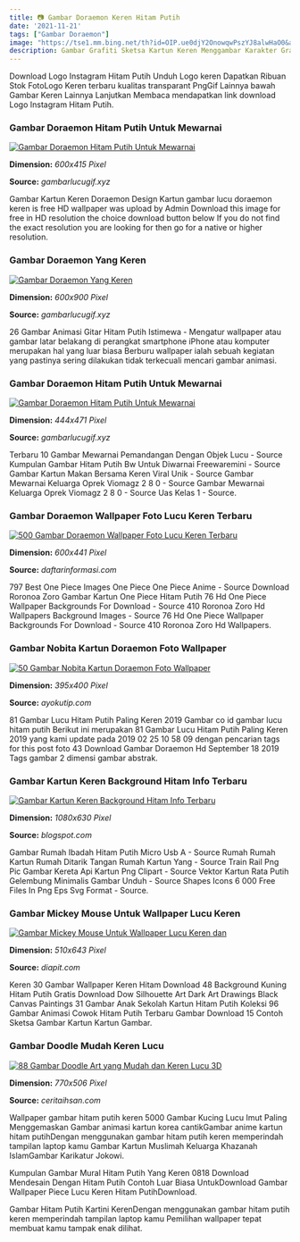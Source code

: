 ```yaml
---
title: 📷 Gambar Doraemon Keren Hitam Putih
date: '2021-11-21'
tags: ["Gambar Doraemon"]
image: "https://tse1.mm.bing.net/th?id=OIP.ue0djY2OnowqwPszYJ8alwHaO0&amp;pid=15.1"
description: Gambar Grafiti Sketsa Kartun Keren Menggambar Karakter Graffiti For Android Apk Download 150 Gambar Grafiti Tulisan Huruf Nama 3d Keren Mudah Simpel Gambar H
---
```




Download Logo Instagram Hitam Putih Unduh Logo keren Dapatkan Ribuan Stok FotoLogo Keren terbaru kualitas transparant PngGif Lainnya bawah Gambar Keren Lainnya Lanjutkan Membaca mendapatkan link download Logo Instagram Hitam Putih.



### Gambar Doraemon Hitam Putih Untuk Mewarnai

[![Gambar Doraemon Hitam Putih Untuk Mewarnai](https://www.gambarlucugif.xyz/wp-content/uploads/2020/05/Fantastis-19-Gambar-Doraemon-Hitam-Putih-Lucu-di-2020-Gambar-...-1.jpg)](https://www.gambarlucugif.xyz/wp-content/uploads/2020/05/Fantastis-19-Gambar-Doraemon-Hitam-Putih-Lucu-di-2020-Gambar-...-1.jpg)


**Dimension:** _600x415 Pixel_ 

**Source:** _gambarlucugif.xyz_ 


Gambar Kartun Keren Doraemon Design Kartun gambar lucu doraemon keren is free HD wallpaper was upload by Admin Download this image for free in HD resolution the choice download button below If you do not find the exact resolution you are looking for then go for a native or higher resolution.


### Gambar Doraemon Yang Keren

[![Gambar Doraemon Yang Keren](https://www.gambarlucugif.xyz/wp-content/uploads/2020/05/Download-Wallpaper-Doraemon-600x900-Wallpaper-Ecopetit.cat_-3.jpg)](https://www.gambarlucugif.xyz/wp-content/uploads/2020/05/Download-Wallpaper-Doraemon-600x900-Wallpaper-Ecopetit.cat_-3.jpg)


**Dimension:** _600x900 Pixel_ 

**Source:** _gambarlucugif.xyz_ 


26 Gambar Animasi Gitar Hitam Putih Istimewa - Mengatur wallpaper atau gambar latar belakang di perangkat smartphone iPhone atau komputer merupakan hal yang luar biasa Berburu wallpaper ialah sebuah kegiatan yang pastinya sering dilakukan tidak terkecuali mencari gambar animasi.


### Gambar Doraemon Hitam Putih Untuk Mewarnai

[![Gambar Doraemon Hitam Putih Untuk Mewarnai](https://www.gambarlucugif.xyz/wp-content/uploads/2020/05/Arti-Dari-Kombinasi-Warna-Mewarnai-Gambar-Hitam-Putih-Doraemon-....jpg)](https://www.gambarlucugif.xyz/wp-content/uploads/2020/05/Arti-Dari-Kombinasi-Warna-Mewarnai-Gambar-Hitam-Putih-Doraemon-....jpg)


**Dimension:** _444x471 Pixel_ 

**Source:** _gambarlucugif.xyz_ 


Terbaru 10 Gambar Mewarnai Pemandangan Dengan Objek Lucu - Source Kumpulan Gambar Hitam Putih Bw Untuk Diwarnai Freewaremini - Source Gambar Kartun Makan Bersama Keren Viral Unik - Source Gambar Mewarnai Keluarga Oprek Viomagz 2 8 0 - Source Gambar Mewarnai Keluarga Oprek Viomagz 2 8 0 - Source Uas Kelas 1 - Source.


###  Gambar Doraemon Wallpaper Foto Lucu Keren Terbaru

[![500 Gambar Doraemon  Wallpaper Foto Lucu Keren Terbaru](https://www.daftarinformasi.com/wp-content/uploads/2018/05/doraemon9.png)](https://www.daftarinformasi.com/wp-content/uploads/2018/05/doraemon9.png)


**Dimension:** _600x441 Pixel_ 

**Source:** _daftarinformasi.com_ 


797 Best One Piece Images One Piece One Piece Anime - Source Download Roronoa Zoro Gambar Kartun One Piece Hitam Putih 76 Hd One Piece Wallpaper Backgrounds For Download - Source 410 Roronoa Zoro Hd Wallpapers Background Images - Source 76 Hd One Piece Wallpaper Backgrounds For Download - Source 410 Roronoa Zoro Hd Wallpapers.


### Gambar Nobita Kartun Doraemon Foto Wallpaper 

[![50 Gambar Nobita Kartun Doraemon  Foto Wallpaper ](https://www.ayokutip.com/wp-content/uploads/2018/07/wallpaper-nobita-1.jpg)](https://www.ayokutip.com/wp-content/uploads/2018/07/wallpaper-nobita-1.jpg)


**Dimension:** _395x400 Pixel_ 

**Source:** _ayokutip.com_ 


81 Gambar Lucu Hitam Putih Paling Keren 2019 Gambar co id gambar lucu hitam putih Berikut ini merupakan 81 Gambar Lucu Hitam Putih Paling Keren 2019 yang kami update pada 2019 02 25 10 58 09 dengan pencarian tags for this post foto 43 Download Gambar Doraemon Hd September 18 2019 Tags gambar 2 dimensi gambar abstrak.


### Gambar Kartun Keren Background Hitam Info Terbaru 

[![Gambar Kartun Keren Background Hitam  Info Terbaru ](https://lh5.googleusercontent.com/proxy/TAEQ9igoj63kGk_Xk6leCfJBlZIc-7UFXCqRPlgi5EA-ajIzMF_XGGtge-THevl3K8eZqEvB8Gt36LczAn_Myeiw6mPCcYZ5vP6tC4qypLm-KYxlDkIcX8zw2G13dm65Q4KZQlMIIVdcAw=w1200-h630-p-k-no-nu)](https://lh5.googleusercontent.com/proxy/TAEQ9igoj63kGk_Xk6leCfJBlZIc-7UFXCqRPlgi5EA-ajIzMF_XGGtge-THevl3K8eZqEvB8Gt36LczAn_Myeiw6mPCcYZ5vP6tC4qypLm-KYxlDkIcX8zw2G13dm65Q4KZQlMIIVdcAw=w1200-h630-p-k-no-nu)


**Dimension:** _1080x630 Pixel_ 

**Source:** _blogspot.com_ 


Gambar Rumah Ibadah Hitam Putih Micro Usb A - Source Rumah Rumah Kartun Rumah Ditarik Tangan Rumah Kartun Yang - Source Train Rail Png Pic Gambar Kereta Api Kartun Png Clipart - Source Vektor Kartun Rata Putih Gelembung Minimalis Gambar Unduh - Source Shapes Icons 6 000 Free Files In Png Eps Svg Format - Source.


###  Gambar Mickey Mouse Untuk Wallpaper Lucu Keren 

[![ Gambar Mickey Mouse Untuk Wallpaper  Lucu Keren dan ](https://1.bp.blogspot.com/-nxZGwUH6ndU/Xq7haP_gxhI/AAAAAAAAC78/Z0Rf06sVd4ci36UbsUQ9BKWix_tKpp6wwCEwYBhgL/s1600/foto%2BMickey%2BMouse%2Bhitam%2Bputih%2Buntuk%2Bmewarnai.png)](https://1.bp.blogspot.com/-nxZGwUH6ndU/Xq7haP_gxhI/AAAAAAAAC78/Z0Rf06sVd4ci36UbsUQ9BKWix_tKpp6wwCEwYBhgL/s1600/foto%2BMickey%2BMouse%2Bhitam%2Bputih%2Buntuk%2Bmewarnai.png)


**Dimension:** _510x643 Pixel_ 

**Source:** _diapit.com_ 


Keren 30 Gambar Wallpaper Keren Hitam Download 48 Background Kuning Hitam Putih Gratis Download Dow Silhouette Art Dark Art Drawings Black Canvas Paintings 31 Gambar Anak Sekolah Kartun Hitam Putih Koleksi 96 Gambar Animasi Cowok Hitam Putih Terbaru Gambar Download 15 Contoh Sketsa Gambar Kartun Kartun Gambar.


### Gambar Doodle Mudah Keren Lucu 

[![88 Gambar Doodle Art yang Mudah dan Keren  Lucu 3D ](https://i2.wp.com/ceritaihsan.com/wp-content/uploads/2018/01/gambar-doodle-nama-2.jpg?resize=770%2C506&amp;ssl=1)](https://i2.wp.com/ceritaihsan.com/wp-content/uploads/2018/01/gambar-doodle-nama-2.jpg?resize=770%2C506&amp;ssl=1)


**Dimension:** _770x506 Pixel_ 

**Source:** _ceritaihsan.com_ 



Wallpaper gambar hitam putih keren 5000 Gambar Kucing Lucu Imut Paling Menggemaskan Gambar animasi kartun korea cantikGambar anime kartun hitam putihDengan menggunakan gambar hitam putih keren memperindah tampilan laptop kamu Gambar Kartun Muslimah Keluarga Khazanah IslamGambar Karikatur Jokowi.


Kumpulan Gambar Mural Hitam Putih Yang Keren 0818 Download Mendesain Dengan Hitam Putih Contoh Luar Biasa UntukDownload Gambar Wallpaper Piece Lucu Keren Hitam PutihDownload.


Gambar Hitam Putih Kartini KerenDengan menggunakan gambar hitam putih keren memperindah tampilan laptop kamu Pemilihan wallpaper tepat membuat kamu tampak enak dilihat.




